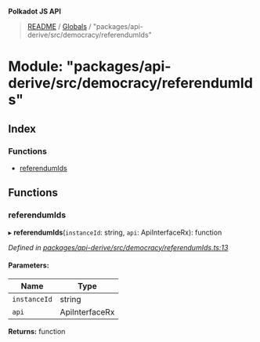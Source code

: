 **Polkadot JS API**

> [README](../README.md) / [Globals](../globals.md) / "packages/api-derive/src/democracy/referendumIds"

# Module: "packages/api-derive/src/democracy/referendumIds"

## Index

### Functions

* [referendumIds](_packages_api_derive_src_democracy_referendumids_.md#referendumids)

## Functions

### referendumIds

▸ **referendumIds**(`instanceId`: string, `api`: ApiInterfaceRx): function

*Defined in [packages/api-derive/src/democracy/referendumIds.ts:13](https://github.com/polkadot-js/api/blob/e055438c5/packages/api-derive/src/democracy/referendumIds.ts#L13)*

#### Parameters:

Name | Type |
------ | ------ |
`instanceId` | string |
`api` | ApiInterfaceRx |

**Returns:** function
